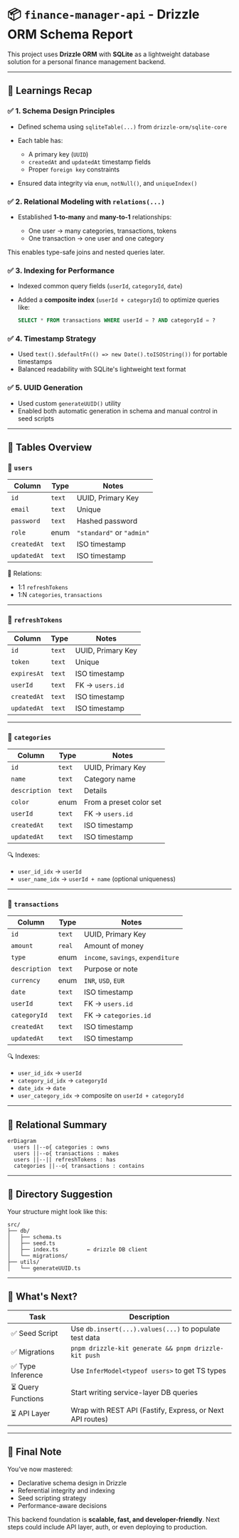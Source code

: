 # 📦 `finance-manager-api` - Drizzle ORM Schema Report

This project uses **Drizzle ORM** with **SQLite** as a lightweight database solution for a personal finance management backend.

---

## 🧠 Learnings Recap

### ✅ 1. Schema Design Principles

- Defined schema using `sqliteTable(...)` from `drizzle-orm/sqlite-core`
- Each table has:

  - A primary key (`UUID`)
  - `createdAt` and `updatedAt` timestamp fields
  - Proper `foreign key` constraints

- Ensured data integrity via `enum`, `notNull()`, and `uniqueIndex()`

### ✅ 2. Relational Modeling with `relations(...)`

- Established **1-to-many** and **many-to-1** relationships:

  - One user → many categories, transactions, tokens
  - One transaction → one user and one category

This enables type-safe joins and nested queries later.

### ✅ 3. Indexing for Performance

- Indexed common query fields (`userId`, `categoryId`, `date`)
- Added a **composite index** (`userId + categoryId`) to optimize queries like:

  ```sql
  SELECT * FROM transactions WHERE userId = ? AND categoryId = ?
  ```

### ✅ 4. Timestamp Strategy

- Used `text().$defaultFn(() => new Date().toISOString())` for portable timestamps
- Balanced readability with SQLite's lightweight text format

### ✅ 5. UUID Generation

- Used custom `generateUUID()` utility
- Enabled both automatic generation in schema and manual control in seed scripts

---

## 📂 Tables Overview

### 🔐 `users`

| Column      | Type   | Notes                     |
| ----------- | ------ | ------------------------- |
| `id`        | `text` | UUID, Primary Key         |
| `email`     | `text` | Unique                    |
| `password`  | `text` | Hashed password           |
| `role`      | enum   | `"standard"` or `"admin"` |
| `createdAt` | `text` | ISO timestamp             |
| `updatedAt` | `text` | ISO timestamp             |

🔗 Relations:

- 1:1 `refreshTokens`
- 1\:N `categories`, `transactions`

---

### 🔐 `refreshTokens`

| Column      | Type   | Notes             |
| ----------- | ------ | ----------------- |
| `id`        | `text` | UUID, Primary Key |
| `token`     | `text` | Unique            |
| `expiresAt` | `text` | ISO timestamp     |
| `userId`    | `text` | FK → `users.id`   |
| `createdAt` | `text` | ISO timestamp     |
| `updatedAt` | `text` | ISO timestamp     |

---

### 📁 `categories`

| Column        | Type   | Notes                   |
| ------------- | ------ | ----------------------- |
| `id`          | `text` | UUID, Primary Key       |
| `name`        | `text` | Category name           |
| `description` | `text` | Details                 |
| `color`       | enum   | From a preset color set |
| `userId`      | `text` | FK → `users.id`         |
| `createdAt`   | `text` | ISO timestamp           |
| `updatedAt`   | `text` | ISO timestamp           |

🔍 Indexes:

- `user_id_idx` → `userId`
- `user_name_idx` → `userId + name` (optional uniqueness)

---

### 💸 `transactions`

| Column        | Type   | Notes                              |
| ------------- | ------ | ---------------------------------- |
| `id`          | `text` | UUID, Primary Key                  |
| `amount`      | `real` | Amount of money                    |
| `type`        | enum   | `income`, `savings`, `expenditure` |
| `description` | `text` | Purpose or note                    |
| `currency`    | enum   | `INR`, `USD`, `EUR`                |
| `date`        | `text` | ISO timestamp                      |
| `userId`      | `text` | FK → `users.id`                    |
| `categoryId`  | `text` | FK → `categories.id`               |
| `createdAt`   | `text` | ISO timestamp                      |
| `updatedAt`   | `text` | ISO timestamp                      |

🔍 Indexes:

- `user_id_idx` → `userId`
- `category_id_idx` → `categoryId`
- `date_idx` → `date`
- `user_category_idx` → composite on `userId + categoryId`

---

## 🧠 Relational Summary

```mermaid
erDiagram
  users ||--o{ categories : owns
  users ||--o{ transactions : makes
  users ||--|| refreshTokens : has
  categories ||--o{ transactions : contains
```

---

## 📁 Directory Suggestion

Your structure might look like this:

```
src/
├── db/
│   ├── schema.ts
│   ├── seed.ts
│   ├── index.ts         ← drizzle DB client
│   └── migrations/
├── utils/
│   └── generateUUID.ts
```

---

## 🚀 What's Next?

| Task               | Description                                               |
| ------------------ | --------------------------------------------------------- |
| ✅ Seed Script     | Use `db.insert(...).values(...)` to populate test data    |
| ✅ Migrations      | `pnpm drizzle-kit generate && pnpm drizzle-kit push`      |
| ✅ Type Inference  | Use `InferModel<typeof users>` to get TS types            |
| ⏳ Query Functions | Start writing service-layer DB queries                    |
| ⏳ API Layer       | Wrap with REST API (Fastify, Express, or Next API routes) |

---

## 💬 Final Note

You’ve now mastered:

- Declarative schema design in Drizzle
- Referential integrity and indexing
- Seed scripting strategy
- Performance-aware decisions

This backend foundation is **scalable, fast, and developer-friendly**.
Next steps could include API layer, auth, or even deploying to production.

